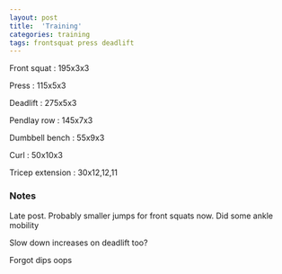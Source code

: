 ```yaml
---
layout: post
title:  'Training'
categories: training
tags: frontsquat press deadlift
---
```


Front squat : 195x3x3

Press : 115x5x3

Deadlift  : 275x5x3

Pendlay row : 145x7x3

Dumbbell bench  : 55x9x3

Curl  : 50x10x3

Tricep extension  : 30x12,12,11

### Notes

Late post. Probably smaller jumps for front squats now. Did some ankle mobility

Slow down increases on deadlift too?

Forgot dips oops
